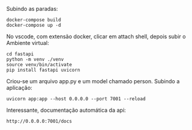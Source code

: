 ﻿Subindo as paradas:

    docker-compose build
    docker-compose up -d

No vscode, com extensão docker, clicar em attach shell, depois subir o Ambiente virtual:

    cd fastapi
    python -m venv ./venv
    source venv/bin/activate
    pip install fastapi uvicorn

Criou-se um arquivo app.py e um model chamado person. Subindo a aplicação:

    uvicorn app:app --host 0.0.0.0 --port 7001 --reload
    
Interessante, documentação automática da api:
    
    http://0.0.0.0:7001/docs



